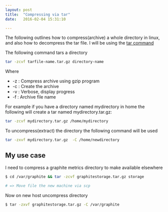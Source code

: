 ```yaml
---
layout: post
title:  "Compressing via tar"
date:   2016-02-04 15:31:10

---
```

The following outlines how to compress(archive) a whole directory in linux, and also how to decompress the tar file.
I will be using the [tar command]

The following command tars a directory

```bash
tar -zcvf tarfile-name.tar.gz directory-name

```

Where

* -z : Compress archive using gzip program
* -c : Create the archive
* -v : Verbose, display progress
* -f : Archive file name

For example if you have a directory named mydirectory in home the following will create a tar named mydirectory.tar.gz:

```bash
tar -zcvf mydirectory.tar.gz /home/mydirectory

```

To uncompress(extract) the directory the following command will be used

```bash
tar -zxvf mydirectory.tar.gz  -C /home/newdirectory

```



## My use case
I need to compress a graphite metrics directory to make available elsewhere

```bash
$ cd /var/graphite && tar -zcvf graphitestorage.tar.gz storage

# => Move file the new machine via scp

```

Now on new host uncompress directory

```bash
$ tar -zxvf graphitestorage.tar.gz -C /var/graphite

```




[tar command]:      http://linuxcommand.org/man_pages/tar1.html